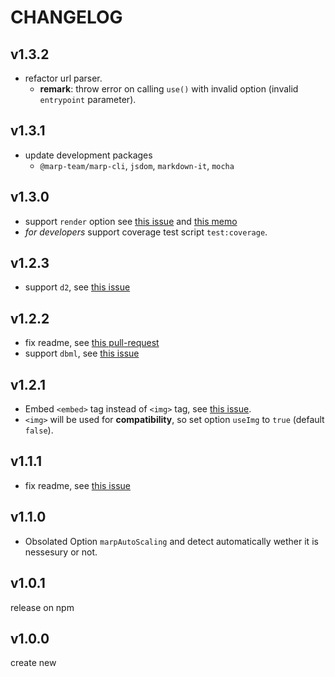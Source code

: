 # CHANGELOG

## v1.3.2

* refactor url parser.
  * **remark**: throw error on calling `use()` with invalid option (invalid `entrypoint` parameter).

## v1.3.1

* update development packages
  * `@marp-team/marp-cli`, `jsdom`, `markdown-it`, `mocha`

## v1.3.0

* support `render` option see [this issue](https://github.com/kazumatu981/markdown-it-kroki/issues/4) and [this memo](memo/howToWriteRender.md)
* *for developers* support coverage test script `test:coverage`.

## v1.2.3

* support `d2`, see [this issue](https://github.com/kazumatu981/markdown-it-kroki/issues/8)

## v1.2.2

* fix readme, see [this pull-request](https://github.com/kazumatu981/markdown-it-kroki/pull/6)
* support `dbml`, see [this issue](https://github.com/kazumatu981/markdown-it-kroki/issues/5)

## v1.2.1

* Embed `<embed>` tag instead of `<img>` tag, see [this issue](https://github.com/kazumatu981/markdown-it-kroki/issues/2).
* `<img>` will be used for **compatibility**, so set option `useImg` to `true` (default `false`).

## v1.1.1

* fix readme, see [this issue](https://github.com/kazumatu981/markdown-it-kroki/issues/1)

## v1.1.0

* Obsolated Option `marpAutoScaling` and detect automatically wether it is nessesury or not.

## v1.0.1

release on npm

## v1.0.0

create new
